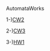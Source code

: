 AutomataWorks

1-)[CW2](https://ertugrulcbn.github.io/AutomataWorks/NFAandDFA.html)

2-)[CW3](https://ertugrulcbn.github.io/AutomataWorks/cw3.html)

3-)[HW1](https://ertugrulcbn.github.io/AutomataWorks/hw1.html)
